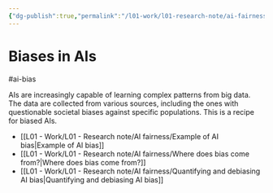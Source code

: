 ```yaml
---
{"dg-publish":true,"permalink":"/l01-work/l01-research-note/ai-fairness/biases-in-a-is/","dgPassFrontmatter":true}
---
```



# Biases in AIs

#ai-bias 

AIs are increasingly capable of learning complex patterns from big data. The data are collected from various sources, including the ones with questionable societal biases against specific populations. This is a recipe for biased AIs.

- [[L01 - Work/L01 - Research note/AI fairness/Example of AI bias\|Example of AI bias]]
- [[L01 - Work/L01 - Research note/AI fairness/Where does bias come from?\|Where does bias come from?]]
- [[L01 - Work/L01 - Research note/AI fairness/Quantifying and debiasing AI bias\|Quantifying and debiasing AI bias]]
